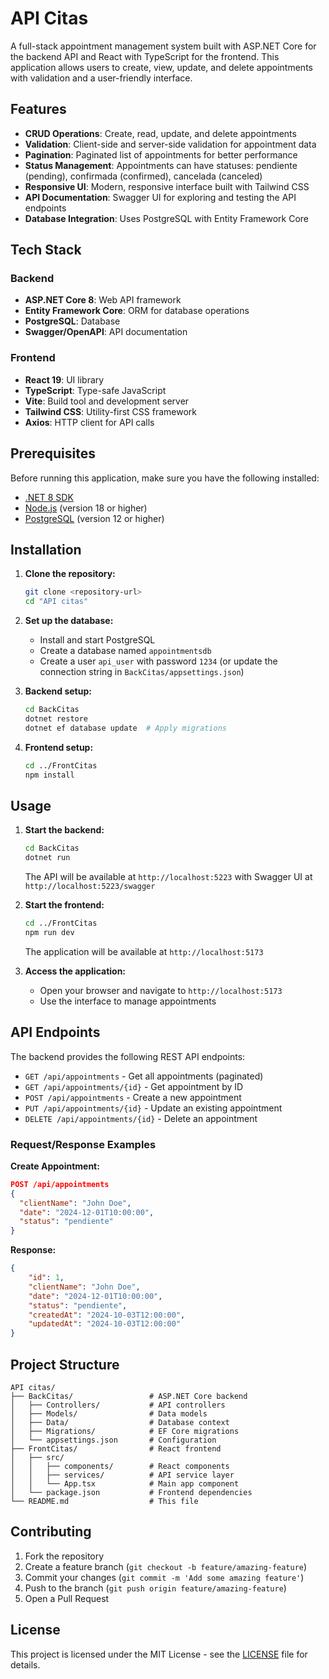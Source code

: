 # API Citas

A full-stack appointment management system built with ASP.NET Core for the backend API and React with TypeScript for the frontend. This application allows users to create, view, update, and delete appointments with validation and a user-friendly interface.

## Features

- **CRUD Operations**: Create, read, update, and delete appointments
- **Validation**: Client-side and server-side validation for appointment data
- **Pagination**: Paginated list of appointments for better performance
- **Status Management**: Appointments can have statuses: pendiente (pending), confirmada (confirmed), cancelada (canceled)
- **Responsive UI**: Modern, responsive interface built with Tailwind CSS
- **API Documentation**: Swagger UI for exploring and testing the API endpoints
- **Database Integration**: Uses PostgreSQL with Entity Framework Core

## Tech Stack

### Backend

- **ASP.NET Core 8**: Web API framework
- **Entity Framework Core**: ORM for database operations
- **PostgreSQL**: Database
- **Swagger/OpenAPI**: API documentation

### Frontend

- **React 19**: UI library
- **TypeScript**: Type-safe JavaScript
- **Vite**: Build tool and development server
- **Tailwind CSS**: Utility-first CSS framework
- **Axios**: HTTP client for API calls

## Prerequisites

Before running this application, make sure you have the following installed:

- [.NET 8 SDK](https://dotnet.microsoft.com/download/dotnet/8.0)
- [Node.js](https://nodejs.org/) (version 18 or higher)
- [PostgreSQL](https://www.postgresql.org/) (version 12 or higher)

## Installation

1. **Clone the repository:**

   ```bash
   git clone <repository-url>
   cd "API citas"
   ```

2. **Set up the database:**

   - Install and start PostgreSQL
   - Create a database named `appointmentsdb`
   - Create a user `api_user` with password `1234` (or update the connection string in `BackCitas/appsettings.json`)

3. **Backend setup:**

   ```bash
   cd BackCitas
   dotnet restore
   dotnet ef database update  # Apply migrations
   ```

4. **Frontend setup:**
   ```bash
   cd ../FrontCitas
   npm install
   ```

## Usage

1. **Start the backend:**

   ```bash
   cd BackCitas
   dotnet run
   ```

   The API will be available at `http://localhost:5223` with Swagger UI at `http://localhost:5223/swagger`

2. **Start the frontend:**

   ```bash
   cd ../FrontCitas
   npm run dev
   ```

   The application will be available at `http://localhost:5173`

3. **Access the application:**
   - Open your browser and navigate to `http://localhost:5173`
   - Use the interface to manage appointments

## API Endpoints

The backend provides the following REST API endpoints:

- `GET /api/appointments` - Get all appointments (paginated)
- `GET /api/appointments/{id}` - Get appointment by ID
- `POST /api/appointments` - Create a new appointment
- `PUT /api/appointments/{id}` - Update an existing appointment
- `DELETE /api/appointments/{id}` - Delete an appointment

### Request/Response Examples

**Create Appointment:**

```json
POST /api/appointments
{
  "clientName": "John Doe",
  "date": "2024-12-01T10:00:00",
  "status": "pendiente"
}
```

**Response:**

```json
{
	"id": 1,
	"clientName": "John Doe",
	"date": "2024-12-01T10:00:00",
	"status": "pendiente",
	"createdAt": "2024-10-03T12:00:00",
	"updatedAt": "2024-10-03T12:00:00"
}
```

## Project Structure

```
API citas/
├── BackCitas/                 # ASP.NET Core backend
│   ├── Controllers/           # API controllers
│   ├── Models/                # Data models
│   ├── Data/                  # Database context
│   ├── Migrations/            # EF Core migrations
│   └── appsettings.json       # Configuration
├── FrontCitas/                # React frontend
│   ├── src/
│   │   ├── components/        # React components
│   │   ├── services/          # API service layer
│   │   └── App.tsx            # Main app component
│   └── package.json           # Frontend dependencies
└── README.md                  # This file
```

## Contributing

1. Fork the repository
2. Create a feature branch (`git checkout -b feature/amazing-feature`)
3. Commit your changes (`git commit -m 'Add some amazing feature'`)
4. Push to the branch (`git push origin feature/amazing-feature`)
5. Open a Pull Request

## License

This project is licensed under the MIT License - see the [LICENSE](LICENSE) file for details.
